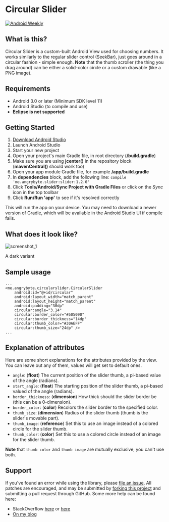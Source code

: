 Circular Slider
===============
[![Android Weekly](https://img.shields.io/badge/Android%20Weekly-184-blue.svg)](http://androidweekly.net/issues/issue-184)

What is this?
-------------
Circular Slider is a custom-built Android View used for choosing numbers. It works similarly to the regular slider control (SeekBar), just goes around in a circular fashion - simple enough.
**Note** that the thumb scroller (the thing you drag around) can be either a solid-color circle or a custom drawable (like a PNG image).

Requirements
------------
- Android 3.0 or later (Minimum SDK level 11)
- Android Studio (to compile and use)
- **Eclipse is not supported**

Getting Started
---------------
1. [Download Android Studio](http://developer.android.com/sdk/index.html)
1. Launch Android Studio
1. Start your new project
1. Open your project's main Gradle file, in root directory (**/build.gradle**)
1. Make sure you are using **jcenter()** in the repository block (**mavenCentral()** should work too)
1. Open your app module Gradle file, for example **/app/build.gradle**
1. In **dependencies** block, add the following line: `compile 'me.angrybyte.slider:slider:1.2.0'`
1. Click **Tools/Android/Sync Project with Gradle Files** or click on the *Sync* icon in the top toolbar
1. Click **Run/Run 'app'** to see if it's resolved correctly

This will run the app on your device. You may need to download a newer version of Gradle, which will be available in the Android Studio UI if compile fails.

What does it look like?
----------------------
![screenshot_1](https://raw.githubusercontent.com/milosmns/circular-slider-android/master/slider/src/images/CircularSlider-Image_downscaled.png)

A dark variant

Sample usage
------------
    ...
    <me.angrybyte.circularslider.CircularSlider
        android:id="@+id/circular"
        android:layout_width="match_parent"
        android:layout_height="match_parent"
        android:padding="30dp"
        circular:angle="3.14"
        circular:border_color="#505090"
        circular:border_thickness="14dp"
        circular:thumb_color="#30AEFF"
        circular:thumb_size="24dp" />
    ...

Explanation of attributes
-------------------------
Here are some short explanations for the attributes provided by the view. You can leave out any of them, values will get set to default ones.

- `angle`: (**float**) The current position of the slider thumb, a pi-based value of the angle (radians).
- `start_angle`: (**float**) The starting position of the slider thumb, a pi-based valued of the angle (radians).
- `border_thickness`: (**dimension**) How thick should the slider border be (this can be a 0-dimension).
- `border_color`: (**color**) Recolors the slider border to the specified color.
- `thumb_size`: (**dimension**) Radius of the slider thumb (thumb is the slider's movable part).
- `thumb_image`: (**reference**) Set this to use an image instead of a colored circle for the slider thumb.
- `thumb_color`: (**color**) Set this to use a colored circle instead of an image for the slider thumb.

**Note** that `thumb color` and `thumb image` are mutually exclusive, you can't use both.

Support
-------
If you've found an error while using the library, please [file an issue](https://github.com/milosmns/circular-slider-android/issues/new).
All patches are encouraged, and may be submitted by [forking this project](https://github.com/milosmns/circular-slider-android/fork) and
submitting a pull request through GitHub.
Some more help can be found here:
- StackOverflow [here](http://stackoverflow.com/questions/tagged/circular-slider-android) or [here](http://stackoverflow.com/questions/tagged/circular-slider)
- [On my blog](http://angrybyte.me)
